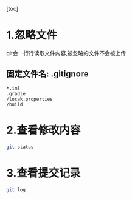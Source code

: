 [toc]

# 1.忽略文件

git会一行行读取文件内容,被忽略的文件不会被上传

## 固定文件名: .gitignore

```
*.iml
.gradle
/locak.properties
/build
```

# 2.查看修改内容

```bash
git status
```

# 3.查看提交记录

```bash
git log
```

